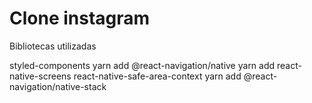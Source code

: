 # Clone instagram

Bibliotecas utilizadas

styled-components
yarn add @react-navigation/native
yarn add react-native-screens react-native-safe-area-context
yarn add @react-navigation/native-stack